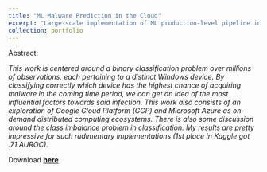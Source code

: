 ```yaml
---
title: "ML Malware Prediction in the Cloud"
excerpt: "Large-scale implementation of ML production-level pipeline in PySpark across multiple Cloud providers<br/><br/><img src='/images/ml-results.png'>"
collection: portfolio
---
```


Abstract:

*This work is centered around a binary classification problem over millions of observations, each pertaining to a distinct Windows device. By classifying correctly which device has the highest chance of acquiring malware in the coming time period, we can get an idea of the most influential factors towards said infection. This work also consists of an exploration of Google Cloud Platform (GCP) and Microsoft Azure as on-demand distributed computing ecosystems. There is also some discussion around the class imbalance problem in classification.*
*My results are pretty impressive for such rudimentary implementations (1st place in Kaggle got .71 AUROC).*

Download [**here**](https://sergiosonline.github.io/files/ML_in_the_Cloud-Final-20190630.pdf)

